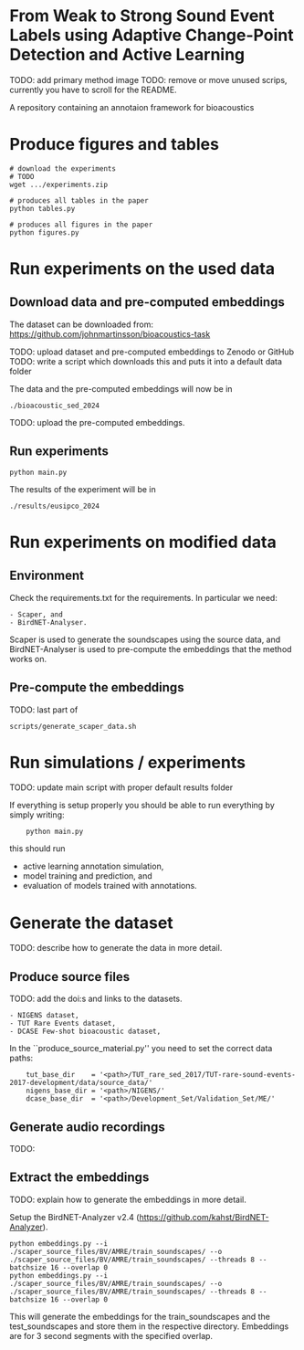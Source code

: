 # From Weak to Strong Sound Event Labels using Adaptive Change-Point Detection and Active Learning
TODO: add primary method image
TODO: remove or move unused scrips, currently you have to scroll for the README.


A repository containing an annotaion framework for bioacoustics

# Produce figures and tables
    # download the experiments
    # TODO
    wget .../experiments.zip

    # produces all tables in the paper
    python tables.py

    # produces all figures in the paper
    python figures.py


# Run experiments on the used data
## Download data and pre-computed embeddings

The dataset can be downloaded from: https://github.com/johnmartinsson/bioacoustics-task

TODO: upload dataset and pre-computed embeddings to Zenodo or GitHub
TODO: write a script which downloads this and puts it into a default data folder

The data and the pre-computed embeddings will now be in

    ./bioacoustic_sed_2024

TODO: upload the pre-computed embeddings.

## Run experiments

    python main.py

The results of the experiment will be in

    ./results/eusipco_2024


# Run experiments on modified data



## Environment
Check the requirements.txt for the requirements. In particular we need:

    - Scaper, and
    - BirdNET-Analyser.

Scaper is used to generate the soundscapes using the source data, and BirdNET-Analyser is used to pre-compute the embeddings that the method works on.

## Pre-compute the embeddings

TODO: last part of 

    scripts/generate_scaper_data.sh

# Run simulations / experiments

TODO: update main script with proper default results folder

If everything is setup properly you should be able to run everything by simply writing:

        python main.py

this should run

- active learning annotation simulation,
- model training and prediction, and
- evaluation of models trained with annotations.



# Generate the dataset

TODO: describe how to generate the data in more detail.

## Produce source files
TODO: add the doi:s and links to the datasets.

    - NIGENS dataset,
    - TUT Rare Events dataset,
    - DCASE Few-shot bioacoustic dataset,

In the ``produce_source_material.py'' you need to set the correct data paths:

        tut_base_dir    = '<path>/TUT_rare_sed_2017/TUT-rare-sound-events-2017-development/data/source_data/'
        nigens_base_dir = '<path>/NIGENS/'
        dcase_base_dir  = '<path>/Development_Set/Validation_Set/ME/'

## Generate audio recordings

TODO:


## Extract the embeddings

TODO: explain how to generate the embeddings in more detail.

Setup the BirdNET-Analyzer v2.4 (https://github.com/kahst/BirdNET-Analyzer).

    python embeddings.py --i ./scaper_source_files/BV/AMRE/train_soundscapes/ --o ./scaper_source_files/BV/AMRE/train_soundscapes/ --threads 8 --batchsize 16 --overlap 0
    python embeddings.py --i ./scaper_source_files/BV/AMRE/train_soundscapes/ --o ./scaper_source_files/BV/AMRE/train_soundscapes/ --threads 8 --batchsize 16 --overlap 0

This will generate the embeddings for the train_soundscapes and the test_soundscapes and store them in the respective directory. Embeddings are for 3 second segments with the specified overlap.
    


